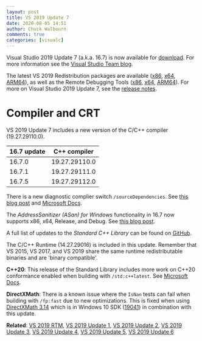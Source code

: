 ```yaml
---
layout: post
title: VS 2019 Update 7
date: 2020-08-05 14:51
author: Chuck Walbourn
comments: true
categories: [visualc]
---
```


Visual Studio 2019 Update 7 (a.k.a. 16.7) is now available for [download](https://visualstudio.microsoft.com/downloads/). For more information see the [Visual Studio Team blog](https://devblogs.microsoft.com/visualstudio/visual-studio-2019-v16-7-releases/).
<!--more-->

The latest VS 2019 Redistribution packages are available ([x86](https://aka.ms/vs/16/release/VC_redist.x86.exe), [x64](https://aka.ms/vs/16/release/VC_redist.x64.exe), [ARM64](https://aka.ms/vs/16/release/VC_redist.arm64.exe)), as well as the Remote Debugging Tools ([x86](https://aka.ms/vs/16/release/RemoteTools.x86ret.enu.exe), [x64](https://aka.ms/vs/16/release/RemoteTools.amd64ret.enu.exe), [ARM64](https://aka.ms/vs/16/release/RemoteTools.arm64ret.enu.exe)). For more on Visual Studio 2019 Update 7, see the [release notes](https://docs.microsoft.com/en-us/visualstudio/releases/2019/release-notes).

<h1>Compiler and CRT</h1>

VS 2019 Update 7 includes a new version of the C/C++ compiler (19.27.29110.0).

16.7 update | C++ compiler
--|--
16.7.0 | 19.27.29110.0
16.7.1 | 19.27.29111.0
16.7.5 | 19.27.29112.0

There is a new diagnostic complier switch ``/sourceDependencies``. See [this blog post](https://devblogs.microsoft.com/cppblog/introducing-source-dependency-reporting-with-msvc-in-visual-studio-2019-version-16-7/) and [Microsoft Docs](https://docs.microsoft.com/en-us/cpp/build/reference/sourcedependencies?view=vs-2019).

The *AddressSanitizer (ASan) for Windows* functionality in 16.7 now supports x86, x64, Release, and Debug. See [this blog post](https://devblogs.microsoft.com/cppblog/asan-for-windows-x64-and-debug-build-support/).

A full list of updates to the *Standard C++ Library* can be found on [GitHub](https://github.com/microsoft/STL/wiki/Changelog#vs-2019-167).

The C/C++ Runtime (14.27.29016) is included in this update. Remember that VS 2015, VS 2017, and VS 2019 share the same runtime redistributable binaries and are 'binary compatible'.

<strong>C++20</strong>: This release of the Standard Library includes more work on C++20 conformance enabled when building with ``/std:c++latest``. See [Microsoft Docs](https://docs.microsoft.com/en-us/cpp/overview/visual-cpp-language-conformance?view=vs-2019#standard-library-features).

<strong>DirectXMath</strong>: There is a known issue where the <code>IsNan</code> tests can fail when building with <code>/fp:fast</code> due to new optimizations. This is fixed when using [DirectXMath 3.14](https://walbourn.github.io/directxmath-3.14/) which is in Windows 10 SDK ([19041](https://walbourn.github.io/windows-10-may-2020-update-sdk/)) in combination with this update.

<strong>Related</strong>: <a href="https://walbourn.github.io/visual-studio-2019/">VS 2019 RTM</a>, <a href="https://walbourn.github.io/vs-2019-update-1/">VS 2019 Update 1</a>, <a href="https://walbourn.github.io/vs-2019-update-2/">VS 2019 Update 2</a>, <a href="https://walbourn.github.io/vs-2019-update-3/">VS 2019 Update 3</a>, <a href="https://walbourn.github.io/vs-2019-update-4/">VS 2019 Update 4</a>, <a href="https://walbourn.github.io/vs-2019-update-5/">VS 2019 Update 5</a>, <a href="https://walbourn.github.io/vs-2019-update-6/">VS 2019 Update 6</a>
